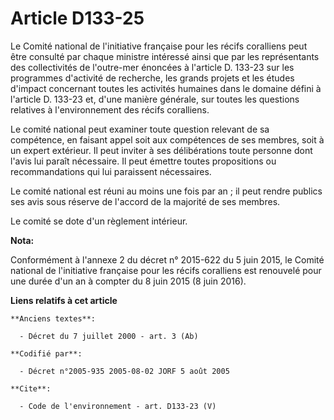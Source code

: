 # Article D133-25

Le Comité national de l'initiative française pour les récifs coralliens peut être consulté par chaque ministre intéressé
ainsi que par les représentants des collectivités de l'outre-mer énoncées à l'article D. 133-23 sur les programmes d'activité
de recherche, les grands projets et les études d'impact concernant toutes les activités humaines dans le domaine défini à
l'article D. 133-23 et, d'une manière générale, sur toutes les questions relatives à l'environnement des récifs coralliens. 

Le comité national peut examiner toute question relevant de sa compétence, en faisant appel soit aux compétences de ses
membres, soit à un expert extérieur. Il peut inviter à ses délibérations toute personne dont l'avis lui paraît nécessaire. Il
peut émettre toutes propositions ou recommandations qui lui paraissent nécessaires. 

Le comité national est réuni au moins une fois par an ; il peut rendre publics ses avis sous réserve de l'accord de la
majorité de ses membres. 

Le comité se dote d'un règlement intérieur.

**Nota:**

Conformément à l'annexe 2 du décret n° 2015-622 du 5 juin 2015, le Comité national de l'initiative française pour les récifs
coralliens est renouvelé pour une durée d'un an à compter du 8 juin 2015 (8 juin 2016).

**Liens relatifs à cet article**

	**Anciens textes**:

	  - Décret du 7 juillet 2000 - art. 3 (Ab)

	**Codifié par**:

	  - Décret n°2005-935 2005-08-02 JORF 5 août 2005

	**Cite**:

	  - Code de l'environnement - art. D133-23 (V)
